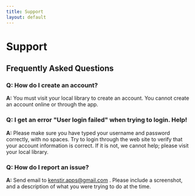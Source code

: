 ```yaml
---
title: Support
layout: default
---
```

# Support

## Frequently Asked Questions

### Q: How do I create an account?

**A:** You must visit your local library to create an account.  You cannot create an account online or through the app.

### Q: I get an error "User login failed" when trying to login.  Help!

**A:** Please make sure you have typed your username and password correctly, with no spaces.
Try to login through the web site to verify that your account information is correct.
If it is not, we cannot help; please visit your local library.

### Q: How do I report an issue?

**A:** Send email to kenstir.apps@gmail.com .  Please include a screenshot,
and a description of what you were trying to do at the time.

